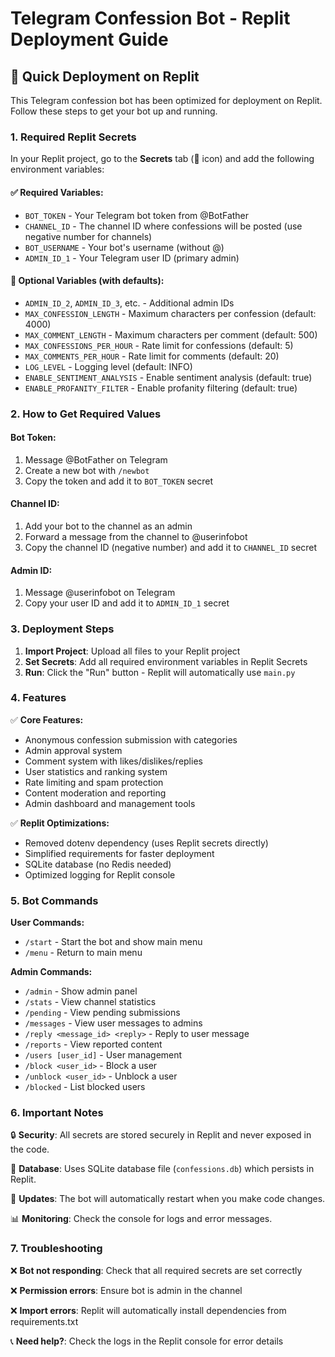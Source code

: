 # Telegram Confession Bot - Replit Deployment Guide

## 🚀 Quick Deployment on Replit

This Telegram confession bot has been optimized for deployment on Replit. Follow these steps to get your bot up and running.

### 1. Required Replit Secrets

In your Replit project, go to the **Secrets** tab (🔐 icon) and add the following environment variables:

#### ✅ Required Variables:
- `BOT_TOKEN` - Your Telegram bot token from @BotFather
- `CHANNEL_ID` - The channel ID where confessions will be posted (use negative number for channels)
- `BOT_USERNAME` - Your bot's username (without @)
- `ADMIN_ID_1` - Your Telegram user ID (primary admin)

#### 🔧 Optional Variables (with defaults):
- `ADMIN_ID_2`, `ADMIN_ID_3`, etc. - Additional admin IDs
- `MAX_CONFESSION_LENGTH` - Maximum characters per confession (default: 4000)
- `MAX_COMMENT_LENGTH` - Maximum characters per comment (default: 500)
- `MAX_CONFESSIONS_PER_HOUR` - Rate limit for confessions (default: 5)
- `MAX_COMMENTS_PER_HOUR` - Rate limit for comments (default: 20)
- `LOG_LEVEL` - Logging level (default: INFO)
- `ENABLE_SENTIMENT_ANALYSIS` - Enable sentiment analysis (default: true)
- `ENABLE_PROFANITY_FILTER` - Enable profanity filtering (default: true)

### 2. How to Get Required Values

#### Bot Token:
1. Message @BotFather on Telegram
2. Create a new bot with `/newbot`
3. Copy the token and add it to `BOT_TOKEN` secret

#### Channel ID:
1. Add your bot to the channel as an admin
2. Forward a message from the channel to @userinfobot
3. Copy the channel ID (negative number) and add it to `CHANNEL_ID` secret

#### Admin ID:
1. Message @userinfobot on Telegram
2. Copy your user ID and add it to `ADMIN_ID_1` secret

### 3. Deployment Steps

1. **Import Project**: Upload all files to your Replit project
2. **Set Secrets**: Add all required environment variables in Replit Secrets
3. **Run**: Click the "Run" button - Replit will automatically use `main.py`

### 4. Features

✅ **Core Features:**
- Anonymous confession submission with categories
- Admin approval system
- Comment system with likes/dislikes/replies
- User statistics and ranking system
- Rate limiting and spam protection
- Content moderation and reporting
- Admin dashboard and management tools

✅ **Replit Optimizations:**
- Removed dotenv dependency (uses Replit secrets directly)
- Simplified requirements for faster deployment
- SQLite database (no Redis needed)
- Optimized logging for Replit console

### 5. Bot Commands

**User Commands:**
- `/start` - Start the bot and show main menu
- `/menu` - Return to main menu

**Admin Commands:**
- `/admin` - Show admin panel
- `/stats` - View channel statistics
- `/pending` - View pending submissions
- `/messages` - View user messages to admins
- `/reply <message_id> <reply>` - Reply to user message
- `/reports` - View reported content
- `/users [user_id]` - User management
- `/block <user_id>` - Block a user
- `/unblock <user_id>` - Unblock a user
- `/blocked` - List blocked users

### 6. Important Notes

🔒 **Security**: All secrets are stored securely in Replit and never exposed in the code.

📁 **Database**: Uses SQLite database file (`confessions.db`) which persists in Replit.

🔄 **Updates**: The bot will automatically restart when you make code changes.

📊 **Monitoring**: Check the console for logs and error messages.

### 7. Troubleshooting

❌ **Bot not responding**: Check that all required secrets are set correctly

❌ **Permission errors**: Ensure bot is admin in the channel

❌ **Import errors**: Replit will automatically install dependencies from requirements.txt

📞 **Need help?**: Check the logs in the Replit console for error details
